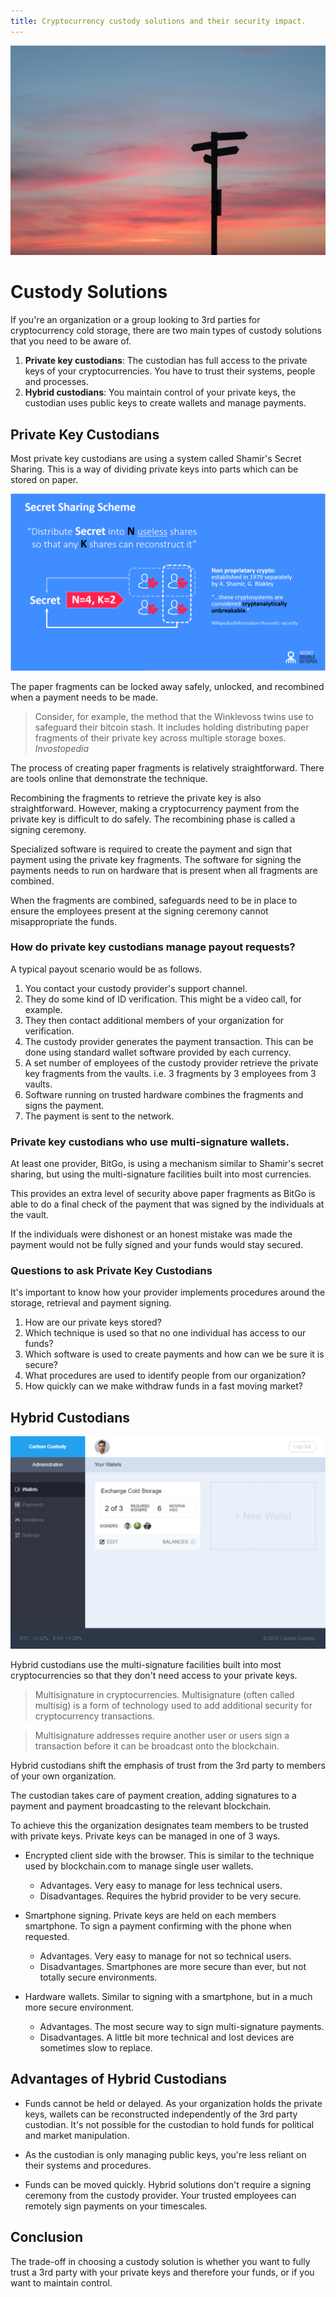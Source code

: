 ```yaml
---
title: Cryptocurrency custody solutions and their security impact.
---
```


![Custody Solutions](https://raw.githubusercontent.com/carboncustody/blog/master/images/custody-solutions/custody-solutions.jpg)

Custody Solutions
=================

If you're an organization or a group looking to 3rd parties for cryptocurrency cold storage, there are two main types of custody solutions that you need to be aware of.

  1. **Private key custodians**: The custodian has full access to the private keys of your cryptocurrencies. You have to trust their systems, people and processes. 
  2. **Hybrid custodians**: You maintain control of your private keys, the custodian uses public keys to create wallets and manage payments.

Private Key Custodians
----------------------

Most private key custodians are using a system called Shamir's Secret Sharing. This is a way of dividing private keys into parts which can be stored on paper.

![Shamirs Secret Sharing](https://raw.githubusercontent.com/carboncustody/blog/master/images/custody-solutions/shamir-secret.png)

The paper fragments can be locked away safely, unlocked, and recombined when a payment needs to be made.


> Consider, for example, the method that the Winklevoss twins use to safeguard their bitcoin stash. It includes holding distributing paper fragments of their private key across multiple storage boxes. _Invostopedia_

The process of creating paper fragments is relatively straightforward. There are tools online that demonstrate the technique.

Recombining the fragments to retrieve the private key is also straightforward. However, making a cryptocurrency payment from the private key is difficult to do safely. The recombining phase is called a signing ceremony.

Specialized software is required to create the payment and sign that payment using the private key fragments. The software for signing the payments needs to run on hardware that is present when all fragments are combined.

When the fragments are combined, safeguards need to be in place to ensure the employees present at the signing ceremony cannot misappropriate the funds.

### How do private key custodians manage payout requests? 

A typical payout scenario would be as follows.

  1. You contact your custody provider's support channel.
  2. They do some kind of ID verification. This might be a video call, for example.
  3. They then contact additional members of your organization for verification.
  4. The custody provider generates the payment transaction. This can be done using standard wallet software provided by each currency.
  5. A set number of employees of the custody provider retrieve the private key fragments from the vaults. i.e. 3 fragments by 3 employees from 3 vaults.
  6. Software running on trusted hardware combines the fragments and signs the payment.
  7. The payment is sent to the network.


### Private key custodians who use multi-signature wallets.

At least one provider, BitGo, is using a mechanism similar to Shamir's secret sharing, but using the multi-signature facilities built into most currencies.

This provides an extra level of security above paper fragments as BitGo is able to do a final check of the payment that was signed by the individuals at the vault.

If the individuals were dishonest or an honest mistake was made the payment would not be fully signed and your funds would stay secured.

### Questions to ask Private Key Custodians

It's important to know how your provider implements procedures around the storage, retrieval and payment signing.

  1. How are our private keys stored?
  2. Which technique is used so that no one individual has access to our funds?
  3. Which software is used to create payments and how can we be sure it is secure?
  4. What procedures are used to identify people from our organization?
  5. How quickly can we make withdraw funds in a fast moving market?

Hybrid Custodians
-----------------

![Hybrid Custody Solutions](https://raw.githubusercontent.com/carboncustody/blog/master/images/custody-solutions/custody-dashboard-screenshot-min.png)

Hybrid custodians use the multi-signature facilities built into most cryptocurrencies so that they don't need access to your private keys.

> Multisignature in cryptocurrencies. Multisignature (often called multisig) is a form of technology used to add additional security for cryptocurrency transactions. 

> Multisignature addresses require another user or users sign a transaction before it can be broadcast onto the blockchain.

Hybrid custodians shift the emphasis of trust from the 3rd party to members of your own organization. 

The custodian takes care of payment creation, adding signatures to a payment and payment broadcasting to the relevant blockchain.

To achieve this the organization designates team members to be trusted with private keys. Private keys can be managed in one of 3 ways.


  * Encrypted client side with the browser. This is similar to the technique used by blockchain.com to manage single user wallets.
    * Advantages. Very easy to manage for less technical users.
    * Disadvantages. Requires the hybrid provider to be very secure.
    
  * Smartphone signing. Private keys are held on each members smartphone. To sign a payment confirming with the phone when requested. 
    * Advantages. Very easy to manage for not so technical users.
    * Disadvantages. Smartphones are more secure than ever, but not totally secure environments.
    
  * Hardware wallets. Similar to signing with a smartphone, but in a much more secure environment. 
    * Advantages. The most secure way to sign multi-signature payments.
    * Disadvantages. A little bit more technical and lost devices are sometimes slow to replace.

 
## Advantages of Hybrid Custodians
 
 * Funds cannot be held or delayed. As your organization holds the private keys, wallets can be reconstructed independently of the 3rd party custodian. It's not possible for the custodian to hold funds for political and market manipulation.
 
 * As the custodian is only managing public keys, you're less reliant on their systems and procedures. 
 
 * Funds can be moved quickly. Hybrid solutions don't require a signing ceremony from the custody provider. Your trusted employees can remotely sign payments on your timescales.
 
Conclusion
----------
 
The trade-off in choosing a custody solution is whether you want to fully trust a 3rd party with your private keys and therefore your funds, or if you want to maintain control.
 
 
 
 
